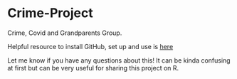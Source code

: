 # Crime-Project

Crime, Covid and Grandparents Group. 

Helpful resource to install GitHub, set up and use is [here](https://happygitwithr.com/install-git.html)

Let me know if you have any questions about this! It can be kinda confusing at first but can be very useful for sharing this project on R.
